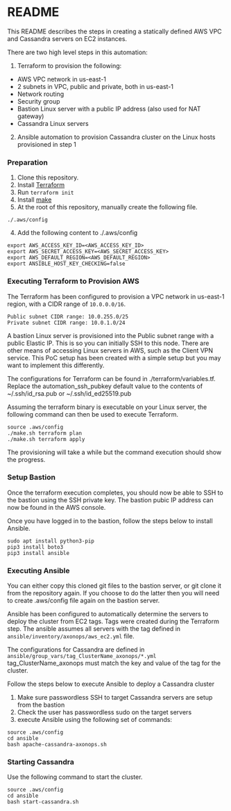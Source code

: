 # README

This README describes the steps in creating a statically defined AWS VPC and Cassandra servers on EC2 instances.

There are two high level steps in this automation:

1. Terraform to provision the following:
* AWS VPC network in us-east-1
* 2 subnets in VPC, public and private, both in us-east-1
* Network routing
* Security group
* Bastion Linux server with a public IP address (also used for NAT gateway)
* Cassandra Linux servers

2. Ansible automation to provision Cassandra cluster on the Linux hosts provisioned in step 1


### Preparation ###
1. Clone this repository.
2. Install [Terraform](https://developer.hashicorp.com/terraform/tutorials/aws-get-started/install-cli)
3. Run `terraform init`
4. Install [make](https://formulae.brew.sh/formula/make)
5. At the root of this repository, manually create the following file.
```
./.aws/config
```
4. Add the following content to ./.aws/config
```
export AWS_ACCESS_KEY_ID=<AWS_ACCESS_KEY_ID>
export AWS_SECRET_ACCESS_KEY=<AWS_SECRET_ACCESS_KEY>
export AWS_DEFAULT_REGION=<AWS_DEFAULT_REGION>
export ANSIBLE_HOST_KEY_CHECKING=false
```

### Executing Terraform to Provision AWS ###
The Terraform has been configured to provision a VPC network in us-east-1 region, with a CIDR range of `10.0.0.0/16`.

```
Public subnet CIDR range: 10.0.255.0/25
Private subnet CIDR range: 10.0.1.0/24
```

A bastion Linux server is provisioned into the Public subnet range with a public Elastic IP. This is so you can initially SSH to this node. There are other means of accessing Linux servers in AWS, such as the Client VPN service. This PoC setup has been created with a simple setup but you may want to implement this differently.

The configurations for Terraform can be found in ./terraform/variables.tf.  Replace the automation_ssh_pubkey default value to the contents of ~/.ssh/id_rsa.pub or ~/.ssh/id_ed25519.pub

Assuming the terraform binary is executable on your Linux server, the following command can then be used to execute Terraform.

```
source .aws/config
./make.sh terraform plan
./make.sh terraform apply
```

The provisioning will take a while but the command execution should show the progress.


### Setup Bastion ###
Once the terraform execution completes, you should now be able to SSH to the bastion using the SSH private key. The bastion pubic IP address can now be found in the AWS console.

Once you have logged in to the bastion, follow the steps below to install Ansible.

```
sudo apt install python3-pip
pip3 install boto3
pip3 install ansible
```


### Executing Ansible ###
You can either copy this cloned git files to the bastion server, or git clone it from the repository again. If you choose to do the latter then you will need to create .aws/config file again on the bastion server.

Ansible has been configured to automatically determine the servers to deploy the cluster from EC2 tags. Tags were created during the Terraform step. The ansible assumes all servers with the tag defined in `ansible/inventory/axonops/aws_ec2.yml` file.

The configurations for Cassandra are defined in `ansible/group_vars/tag_ClusterName_axonops/*.yml`
tag_ClusterName_axonops must match the key and value of the tag for the cluster.


Follow the steps below to execute Ansible to deploy a Cassandra cluster

1. Make sure passwordless SSH to target Cassandra servers are setup from the bastion
2. Check the user has passwordless sudo on the target servers
3. execute Ansible using the following set of commands:
```
source .aws/config
cd ansible
bash apache-cassandra-axonops.sh
```



### Starting Cassandra ###
Use the following command to start the cluster.
```
source .aws/config
cd ansible
bash start-cassandra.sh
```


